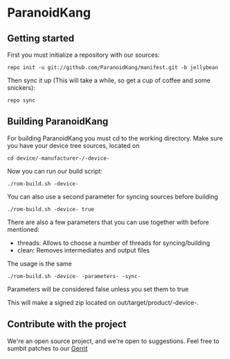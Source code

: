ParanoidKang
===============

Getting started
---------------
First you must initialize a repository with our sources:

    repo init -u git://github.com/ParanoidKang/manifest.git -b jellybean

Then sync it up (This will take a while, so get a cup of coffee and some snickers):

    repo sync


Building ParanoidKang
------------------------

For building ParanoidKang you must cd to the working directory.
Make sure you have your device tree sources, located on

    cd device/-manufacturer-/-device-

Now you can run our build script:

    ./rom-build.sh -device-


You can also use a second parameter for syncing sources before building

    ./rom-build.sh -device- true

There are also a few parameters that you can use together with before mentioned:

* threads: Allows to choose a number of threads for syncing/building
* clean: Removes intermediates and output files

The usage is the same
    
    ./rom-build.sh -device- -parameters- -sync-

Parameters will be considered false unless you set them to true

This will make a signed zip located on out/target/product/-device-.

Contribute with the project
---------------------------

We're an open source project, and we're open to suggestions. Feel free to sumbit patches to our [Gerrit](http://review.paranoid-rom.com/)


